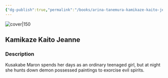 ```yaml
---
{"dg-publish":true,"permalink":"/books/arina-tanemura-kamikaze-kaito-jeanne-vol-3/","title":"\"Kamikaze Kaito Jeanne\"","tags":["Fantasy","manga"]}
---
```




![cover|150](http://books.google.com/books/content?id=11R3AAAACAAJ&printsec=frontcover&img=1&zoom=1&source=gbs_api)

## Kamikaze Kaito Jeanne

### Description

Kusakabe Maron spends her days as an ordinary teenaged girl, but at night she hunts down demon possessed paintings to exorcise evil spirits.
```